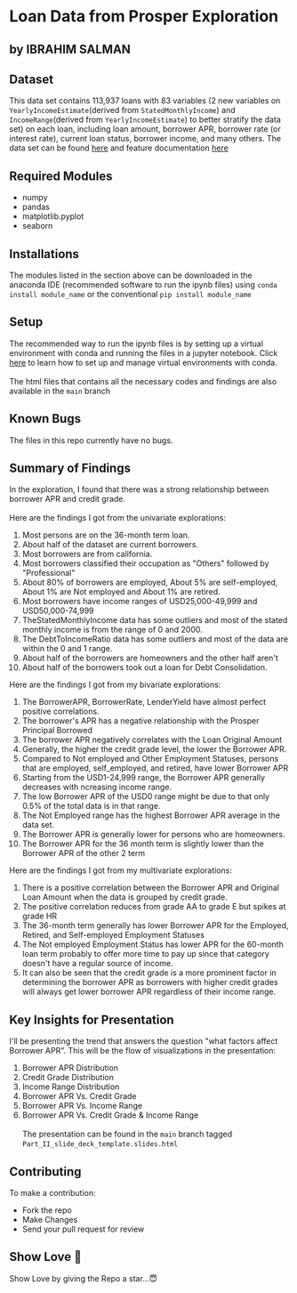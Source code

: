 # Loan Data from Prosper Exploration
## by IBRAHIM SALMAN


## Dataset

This data set contains 113,937 loans with 83 variables (2 new variables on `YearlyIncomeEstimate`(derived from `StatedMonthlyIncome`) and `IncomeRange`(derived from `YearlyIncomeEstimate`) to better stratify the data set) on each loan, including loan amount, borrower APR, borrower rate (or interest rate), current loan status, borrower income, and many others. The data set can be found [here](https://docs.google.com/document/d/e/2PACX-1vQmkX4iOT6Rcrin42vslquX2_wQCjIa_hbwD0xmxrERPSOJYDtpNc_3wwK_p9_KpOsfA6QVyEHdxxq7/pub) and feature documentation [here](https://docs.google.com/spreadsheets/d/1gDyi_L4UvIrLTEC6Wri5nbaMmkGmLQBk-Yx3z0XDEtI/edit#gid=0)


## Required Modules
* numpy
* pandas
* matplotlib.pyplot
* seaborn

## Installations
The modules listed in the section above can be downloaded in the anaconda IDE (recommended software to run the ipynb files) using `conda install module_name` or the conventional `pip install module_name`

## Setup
The recommended way to run the ipynb files is by setting up a virtual environment with conda and running the files in a jupyter notebook. Click [here](https://docs.conda.io/projects/conda/en/latest/user-guide/tasks/manage-environments.html) to learn how to set up and manage virtual environments with conda.<br><br>
The html files that contains all the necessary codes and findings are also available in the `main` branch

## Known Bugs
The files in this repo currently have no bugs.

## Summary of Findings

In the exploration, I found that there was a strong relationship between borrower APR and credit grade.<br><br>
Here are the findings I got from the univariate explorations:
1. Most persons are on the 36-month term loan.
2. About half of the dataset are current borrowers.
3. Most borrowers are from california.
4. Most borrowers classified their occupation as "Others" followed by "Professional"
5. About 80% of borrowers are employed, About 5% are self-employed, About 1% are Not employed and About 1% are retired.
6. Most borrowers have income ranges of USD25,000-49,999 and USD50,000-74,999
7. TheStatedMonthlyIncome data has some outliers and most of the stated monthly income is from the range of 0 and 2000.
8. The DebtToIncomeRatio data has some outliers and most of the data are within the 0 and 1 range.
9. About half of the borrowers are homeowners and the other half aren't
10. About half of the borrowers took out a loan for Debt Consolidation.

Here are the findings I got from my bivariate explorations:
1. The BorrowerAPR, BorrowerRate, LenderYield have almost perfect positive correlations.
2. The borrower's APR has a negative relationship with the Prosper Principal Borrowed
3. The borrower APR negatively correlates with the Loan Original Amount
4. Generally, the higher the credit grade level, the lower the Borrower APR.
5. Compared to Not employed and Other Employment Statuses, persons that are employed, self_employed, and retired, have lower Borrower APR
6. Starting from the USD1-24,999 range, the Borrower APR generally decreases with ncreasing income range.
7. The low Borrower APR of the USD0 range might be due to that only 0.5% of the total data is in that range.
8. The Not Employed range has the highest Borrower APR average in the data set.
9. The Borrower APR is generally lower for persons who are homeowners.
10. The Borrower APR for the 36 month term is slightly lower than the Borrower APR of the other 2 term

Here are the findings I got from my multivariate explorations:
1. There is a positive correlation between the Borrower APR and Original Loan Amount when the data is grouped by credit grade.
2. The positive correlation reduces from grade AA to grade E but spikes at grade HR
3. The 36-month term generally has lower Borrower APR for the Employed, Retired, and Self-employed Employment Statuses
4. The Not employed Employment Status has lower APR for the 60-month loan term probably to offer more time to pay up since that category doesn't have a regular source of income.
5. It can also be seen that the credit grade is a more prominent factor in determining the borrower APR as borrowers with higher credit grades will always get lower borrower APR regardless of their income range.

## Key Insights for Presentation
I'll be presenting the trend that answers the question "what factors affect Borrower APR". This will be the flow of visualizations in the presentation:
1. Borrower APR Distribution
2. Credit Grade Distribution
3. Income Range Distribution
4. Borrower APR Vs. Credit Grade
5. Borrower APR Vs. Income Range
6. Borrower APR Vs. Credit Grade & Income Range <br><br>
The presentation can be found in the `main` branch tagged `Part_II_slide_deck_template.slides.html`

## Contributing
To make a contribution:
- Fork the repo
- Make Changes
- Send your pull request for review

## Show Love 💓
Show Love by giving the Repo a star...😇
